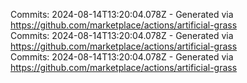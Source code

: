 Commits: 2024-08-14T13:20:04.078Z - Generated via https://github.com/marketplace/actions/artificial-grass
<br>
Commits: 2024-08-14T13:20:04.078Z - Generated via https://github.com/marketplace/actions/artificial-grass
<br>
Commits: 2024-08-14T13:20:04.078Z - Generated via https://github.com/marketplace/actions/artificial-grass
<br>
